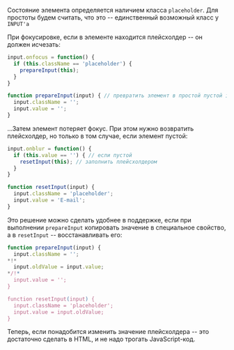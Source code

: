 Состояние элемента определяется наличием класса `placeholder`. Для простоты будем считать, что это -- единственный возможный класс у `INPUT'а`

При фокусировке, если в элементе находится плейсхолдер -- он должен исчезать:

```js
input.onfocus = function() {
  if (this.className == 'placeholder') {
    prepareInput(this);
  }
}

function prepareInput(input) { // превратить элемент в простой пустой input
  input.className = '';
  input.value = '';
}
```

...Затем элемент потеряет фокус. При этом нужно возвратить плейсхолдер, но только в том случае, если элемент пустой:

```js
input.onblur = function() {
  if (this.value == '') { // если пустой
    resetInput(this); // заполнить плейсхолдером
  }
}

function resetInput(input) {
  input.className = 'placeholder';
  input.value = 'E-mail';
}
```

Это решение можно сделать удобнее в поддержке, если при выполнении `prepareInput` копировать значение в специальное свойство, а в `resetInput` -- восстанавливать его:

```js
function prepareInput(input) {
  input.className = '';
*!*
  input.oldValue = input.value;
*/!*
  input.value = '';
}

function resetInput(input) {
  input.className = 'placeholder';
  input.value = input.oldValue;
}
```

Теперь, если понадобится изменить значение плейсхолдера -- это достаточно сделать в HTML, и не надо трогать JavaScript-код.


